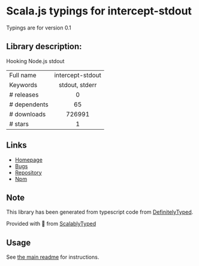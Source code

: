 
# Scala.js typings for intercept-stdout

Typings are for version 0.1

## Library description:
Hooking Node.js stdout

|                    |                 |
| ------------------ | :-------------: |
| Full name          | intercept-stdout |
| Keywords           | stdout, stderr |
| # releases         | 0 |
| # dependents       | 65 |
| # downloads        | 726991 |
| # stars            | 1 |

## Links
- [Homepage](https://github.com/sfarthin/intercept-stdout)
- [Bugs](https://github.com/sfarthin/intercept-stdout/issues)
- [Repository](https://github.com/sfarthin/intercept-stdout)
- [Npm](https://www.npmjs.com/package/intercept-stdout)
    


## Note
This library has been generated from typescript code from [DefinitelyTyped](https://definitelytyped.org).

Provided with :purple_heart: from [ScalablyTyped](https://github.com/oyvindberg/ScalablyTyped)

## Usage
See [the main readme](../../readme.md) for instructions.



